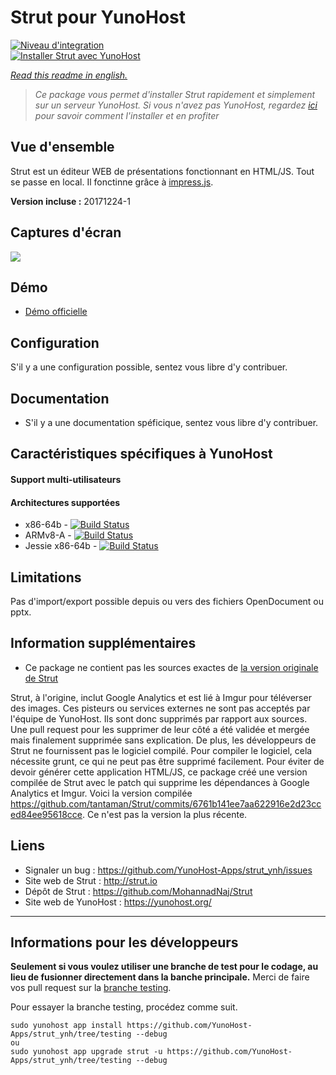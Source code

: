# Strut pour YunoHost

[![Niveau d'integration](https://dash.yunohost.org/integration/strut.svg)](https://dash.yunohost.org/appci/app/strut)  
[![Installer Strut avec YunoHost](https://install-app.yunohost.org/install-with-yunohost.png)](https://install-app.yunohost.org/?app=strut)

*[Read this readme in english.](./README.md)* 

> *Ce package vous permet d'installer Strut rapidement et simplement sur un serveur YunoHost.
Si vous n'avez pas YunoHost, regardez [ici](https://yunohost.org/#/install) pour savoir comment l'installer et en profiter*

## Vue d'ensemble
Strut est un éditeur WEB de présentations fonctionnant en HTML/JS. Tout se passe en local. Il fonctinne grâce à [impress.js](http://bartaz.github.com/impress.js/#/bored).

**Version incluse :** 20171224-1

## Captures d'écran

![](https://f.cloud.github.com/assets/1009003/515405/f1003c6a-be74-11e2-84b9-14776c652afb.png)

## Démo

* [Démo officielle](http://strut.io/editor/index.html)

## Configuration

S'il y a une configuration possible, sentez vous libre d'y contribuer.

## Documentation

 * S'il y a une documentation spéficique, sentez vous libre d'y contribuer.

## Caractéristiques spécifiques à YunoHost

#### Support multi-utilisateurs

#### Architectures supportées

* x86-64b - [![Build Status](https://ci-apps.yunohost.org/ci/logs/strut%20%28Apps%29.svg)](https://ci-apps.yunohost.org/ci/apps/strut/)
* ARMv8-A - [![Build Status](https://ci-apps-arm.yunohost.org/ci/logs/strut%20%28Apps%29.svg)](https://ci-apps-arm.yunohost.org/ci/apps/strut/)
* Jessie x86-64b - [![Build Status](https://ci-stretch.nohost.me/ci/logs/strut%20%28Apps%29.svg)](https://ci-stretch.nohost.me/ci/apps/strut/)

## Limitations

Pas d'import/export possible depuis ou vers des fichiers OpenDocument ou pptx.

## Information supplémentaires

* Ce package ne contient pas les sources exactes de [la version originale de Strut](https://github.com/tantaman/Strut)

Strut, à l'origine, inclut Google Analytics et est lié à Imgur pour téléverser des images. Ces pisteurs ou services externes ne sont pas acceptés par l'équipe de YunoHost.
Ils sont donc supprimés par rapport aux sources. 
Une pull request pour les supprimer de leur côté a été validée et mergée mais finalement supprimée sans explication. De plus, les développeurs de Strut ne fournissent pas le logiciel compilé.
Pour compiler le logiciel, cela nécessite grunt, ce qui ne peut pas être supprimé facilement.
Pour éviter de devoir générer cette application HTML/JS, ce package créé une version compilée de Strut avec le patch qui supprime les dépendances à Google Analytics et Imgur.
Voici la version compilée https://github.com/tantaman/Strut/commits/6761b141ee7aa622916e2d23cced84ee95618cce. Ce n'est pas la version la plus récente.

## Liens

 * Signaler un bug : https://github.com/YunoHost-Apps/strut_ynh/issues
 * Site web de Strut : http://strut.io
 * Dépôt de Strut : https://github.com/MohannadNaj/Strut
 * Site web de YunoHost : https://yunohost.org/

---
Informations pour les développeurs
----------------

**Seulement si vous voulez utiliser une branche de test pour le codage, au lieu de fusionner directement dans la banche principale.**
Merci de faire vos pull request sur la [branche testing](https://github.com/YunoHost-Apps/strut_ynh/tree/testing).

Pour essayer la branche testing, procédez comme suit.
```
sudo yunohost app install https://github.com/YunoHost-Apps/strut_ynh/tree/testing --debug
ou
sudo yunohost app upgrade strut -u https://github.com/YunoHost-Apps/strut_ynh/tree/testing --debug
```
